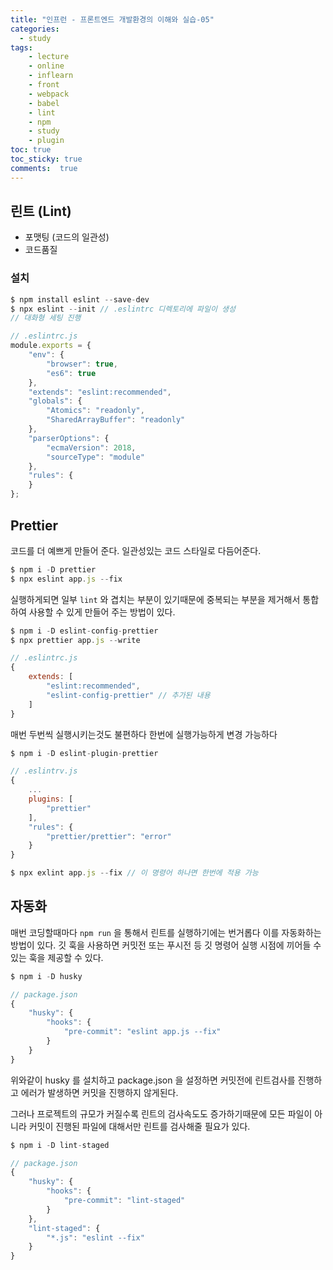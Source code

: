 ```yaml
---
title: "인프런 - 프론트엔드 개발환경의 이해와 실습-05"
categories: 
  - study
tags: 
    - lecture
    - online
    - inflearn
    - front
    - webpack
    - babel
    - lint
    - npm
    - study
    - plugin
toc: true
toc_sticky: true
comments:  true
---
```


## 린트 (Lint)
- 포맷팅 (코드의 일관성)
- 코드품질
  
### 설치

``` javascript
$ npm install eslint --save-dev
$ npx eslint --init // .eslintrc 디렉토리에 파일이 생성
// 대화형 세팅 진행
```

``` javascript
// .eslintrc.js
module.exports = {
    "env": {
        "browser": true,
        "es6": true
    },
    "extends": "eslint:recommended",
    "globals": {
        "Atomics": "readonly",
        "SharedArrayBuffer": "readonly"
    },
    "parserOptions": {
        "ecmaVersion": 2018,
        "sourceType": "module"
    },
    "rules": {
    }
};
```

## Prettier
코드를 더 예쁘게 만들어 준다. 일관성있는 코드 스타일로 다듬어준다.

``` javascript
$ npm i -D prettier
$ npx eslint app.js --fix

```

실행하게되면 일부 `lint` 와 겹치는 부분이 있기때문에 중복되는 부분을 제거해서 통합하여 사용할 수 있게 만들어 주는 방법이 있다.

``` javascript
$ npm i -D eslint-config-prettier
$ npx prettier app.js --write

// .eslintrc.js
{
    extends: [
        "eslint:recommended",
        "eslint-config-prettier" // 추가된 내용
    ]
}
```

매번 두번씩 실행시키는것도 불편하다 한번에 실행가능하게 변경 가능하다

``` javascript
$ npm i -D eslint-plugin-prettier

// .eslintrv.js
{
    ...
    plugins: [
        "prettier"
    ],
    "rules": {
        "prettier/prettier": "error"
    }
}

$ npx exlint app.js --fix // 이 명령어 하나면 한번에 적용 가능
```

## 자동화
매번 코딩할때마다 `npm run` 을 통해서 린트를 실행하기에는 번거롭다 이를 자동화하는 방법이 있다. 깃 훅을 사용하면 커밋전 또는 푸시전 등 깃 명령어 실행 시점에 끼어들 수 있는 훅을 제공할 수 있다.
``` javascript
$ npm i -D husky

// package.json
{
    "husky": {
        "hooks": {
            "pre-commit": "eslint app.js --fix"
        }
    }
}
```

위와같이 husky 를 설치하고 package.json 을 설정하면 커밋전에 린트검사를 진행하고 에러가 발생하면 커밋을 진행하지 않게된다.  

그러나 프로젝트의 규모가 커질수록 린트의 검사속도도 증가하기때문에 모든 파일이 아니라 커밋이 진행된 파일에 대해서만 린트를 검사해줄 필요가 있다. 

``` javascript
$ npm i -D lint-staged

// package.json
{
    "husky": {
        "hooks": {
            "pre-commit": "lint-staged"
        }
    },
    "lint-staged": {
        "*.js": "eslint --fix"
    }
}
```